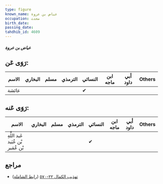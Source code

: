 ```yaml
---
type: figure
known_name: عياض بن عروة
occupation: محدث
birth_date:
passing_date:
tahdhib_id: 4609
---
```

##### عياض بن عروة

## رَوَى عَن:
| الاسم | البخاري | مسلم | الترمذي | النسائي | ابن ماجه | أبي داود | Others |
| ----- | ------- | ---- | ------- | ------- | -------- | -------- | ------ |
| عائشة |         |      |         | ✔       |          |          |        |
## رَوَى عَنه:
| الاسم                              | البخاري | مسلم | الترمذي | النسائي | ابن ماجه | أبي داود | Others |
| ---------------------------------- | ------- | ---- | ------- | ------- | -------- | -------- | ------ |
| عَبد اللَّهِ بْن عُبَيد بْن عُمَير |         |      |         | ✔       |          |          |        |
## مراجع
- [تهذيب الكمال ٢٢-٥٧٠](obsidian://open?vault=Tahdhib-al-Kamal&file=Figures/٤٦٠٩-عياض%20بن%20عروة) ([رابط الشاملة](https://shamela.ws/book/3722/11823))